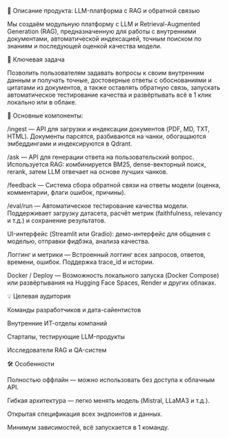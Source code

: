 🧠 Описание продукта: LLM-платформа с RAG и обратной связью

Мы создаём модульную платформу с LLM и Retrieval-Augmented Generation (RAG), предназначенную для работы с внутренними документами, автоматической индексацией, точным поиском по знаниям и последующей оценкой качества модели.

📌 Ключевая задача

Позволить пользователям задавать вопросы к своим внутренним данным и получать точные, достоверные ответы с обоснованиями и цитатами из документов, а также оставлять обратную связь, запускать автоматическое тестирование качества и развёртывать всё в 1 клик локально или в облаке.

🧩 Основные компоненты:

/ingest — API для загрузки и индексации документов (PDF, MD, TXT, HTML).
Документы парсятся, разбиваются на чанки, обогащаются эмбеддингами и индексируются в Qdrant.

/ask — API для генерации ответа на пользовательский вопрос.
Используется RAG: комбинируется BM25, dense-векторный поиск, rerank, затем LLM отвечает на основе лучших чанков.

/feedback — Система сбора обратной связи на ответы модели (оценка, комментарии, флаги ошибок, причины).

/eval/run — Автоматическое тестирование качества модели. Поддерживает загрузку датасета, расчёт метрик (faithfulness, relevancy и т.д.) и сохранение результатов.

UI-интерфейс (Streamlit или Gradio): демо-интерфейс для общения с моделью, отправки фидбэка, анализа качества.

Логгинг и метрики — Встроенный логгинг всех запросов, ответов, времени, ошибок. Поддержка trace_id и истории.

Docker / Deploy — Возможность локального запуска (Docker Compose) или развёртывания на Hugging Face Spaces, Render и других облаках.

💡 Целевая аудитория

Команды разработчиков и дата-сайентистов

Внутренние ИТ-отделы компаний

Стартапы, тестирующие LLM-продукты

Исследователи RAG и QA-систем

🛠️ Особенности

Полностью оффлайн — можно использовать без доступа к облачным API.

Гибкая архитектура — легко менять модель (Mistral, LLaMA3 и т.д.).

Открытая спецификация всех эндпоинтов и данных.

Минимум зависимостей, всё запускается в 1 команду.